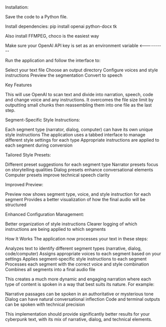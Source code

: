 Installation:

Save the code to a Python file.

Install dependencies: pip install openai python-docx tk

Also install FFMPEG, choco is the easiest way

Make sure your OpenAI API key is set as an environment variable <----------

Run the application and follow the interface to:

Select your text file
Choose an output directory
Configure voices and style instructions
Preview the segmentation
Convert to speech


Key Features

This will use OpenAI to scan text and divide into narration, speech, code and change voice and any instructions. It overcomes the file size limit by 
outputting small chunks then reassembling them into one file as the last step.

Segment-Specific Style Instructions:

Each segment type (narrator, dialog, computer) can have its own unique style instructions
The application uses a tabbed interface to manage different style settings for each type
Appropriate instructions are applied to each segment during conversion


Tailored Style Presets:

Different preset suggestions for each segment type
Narrator presets focus on storytelling qualities
Dialog presets enhance conversational elements
Computer presets improve technical speech clarity


Improved Preview:

Preview now shows segment type, voice, and style instruction for each segment
Provides a better visualization of how the final audio will be structured


Enhanced Configuration Management:

Better organization of style instructions
Clearer logging of which instructions are being applied to which segments



How It Works
The application now processes your text in these steps:

Analyzes text to identify different segment types (narrative, dialog, code/computer)
Assigns appropriate voices to each segment based on your settings
Applies segment-specific style instructions to each segment
Processes each segment with the correct voice and style combination
Combines all segments into a final audio file

This creates a much more dynamic and engaging narration where each type of content is spoken in a way that best suits its nature. For example:

Narrative passages can be spoken in an authoritative or mysterious tone
Dialog can have natural conversational inflection
Code and terminal outputs can be spoken with technical precision

This implementation should provide significantly better results for your cyberpunk text, with its mix of narrative, dialog, and technical elements.
